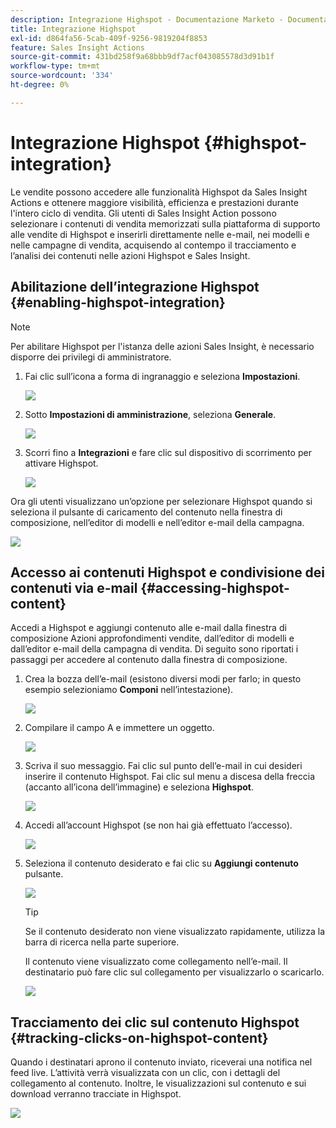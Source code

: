 ```yaml
---
description: Integrazione Highspot - Documentazione Marketo - Documentazione del prodotto
title: Integrazione Highspot
exl-id: d864fa56-5cab-409f-9256-9819204f8853
feature: Sales Insight Actions
source-git-commit: 431bd258f9a68bbb9df7acf043085578d3d91b1f
workflow-type: tm+mt
source-wordcount: '334'
ht-degree: 0%

---
```


# Integrazione Highspot {#highspot-integration}

Le vendite possono accedere alle funzionalità Highspot da Sales Insight Actions e ottenere maggiore visibilità, efficienza e prestazioni durante l&#39;intero ciclo di vendita. Gli utenti di Sales Insight Action possono selezionare i contenuti di vendita memorizzati sulla piattaforma di supporto alle vendite di Highspot e inserirli direttamente nelle e-mail, nei modelli e nelle campagne di vendita, acquisendo al contempo il tracciamento e l’analisi dei contenuti nelle azioni Highspot e Sales Insight.

## Abilitazione dell’integrazione Highspot {#enabling-highspot-integration}

>[!NOTE]
>
>Per abilitare Highspot per l&#39;istanza delle azioni Sales Insight, è necessario disporre dei privilegi di amministratore.

1. Fai clic sull’icona a forma di ingranaggio e seleziona **Impostazioni**.

   ![](assets/highspot-integration-1.png)

1. Sotto **Impostazioni di amministrazione**, seleziona **Generale**.

   ![](assets/highspot-integration-2.png)

1. Scorri fino a **Integrazioni** e fare clic sul dispositivo di scorrimento per attivare Highspot.

   ![](assets/highspot-integration-3.png)

Ora gli utenti visualizzano un’opzione per selezionare Highspot quando si seleziona il pulsante di caricamento del contenuto nella finestra di composizione, nell’editor di modelli e nell’editor e-mail della campagna.

![](assets/highspot-integration-4.png)

## Accesso ai contenuti Highspot e condivisione dei contenuti via e-mail {#accessing-highspot-content}

Accedi a Highspot e aggiungi contenuto alle e-mail dalla finestra di composizione Azioni approfondimenti vendite, dall’editor di modelli e dall’editor e-mail della campagna di vendita. Di seguito sono riportati i passaggi per accedere al contenuto dalla finestra di composizione.

1. Crea la bozza dell’e-mail (esistono diversi modi per farlo; in questo esempio selezioniamo **Componi** nell’intestazione).

   ![](assets/highspot-integration-5.png)

1. Compilare il campo A e immettere un oggetto.

   ![](assets/highspot-integration-6.png)

1. Scriva il suo messaggio. Fai clic sul punto dell’e-mail in cui desideri inserire il contenuto Highspot. Fai clic sul menu a discesa della freccia (accanto all’icona dell’immagine) e seleziona **Highspot**.

   ![](assets/highspot-integration-7.png)

1. Accedi all’account Highspot (se non hai già effettuato l’accesso).

   ![](assets/highspot-integration-8.png)

1. Seleziona il contenuto desiderato e fai clic su **Aggiungi contenuto** pulsante.

   ![](assets/highspot-integration-9.png)

   >[!TIP]
   >
   >Se il contenuto desiderato non viene visualizzato rapidamente, utilizza la barra di ricerca nella parte superiore.

   Il contenuto viene visualizzato come collegamento nell’e-mail. Il destinatario può fare clic sul collegamento per visualizzarlo o scaricarlo.

   ![](assets/highspot-integration-10.png)

## Tracciamento dei clic sul contenuto Highspot {#tracking-clicks-on-highspot-content}

Quando i destinatari aprono il contenuto inviato, riceverai una notifica nel feed live. L’attività verrà visualizzata con un clic, con i dettagli del collegamento al contenuto. Inoltre, le visualizzazioni sul contenuto e sui download verranno tracciate in Highspot.

![](assets/highspot-integration-11.png)
